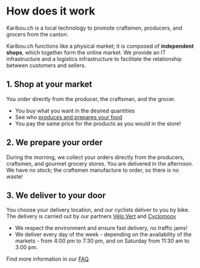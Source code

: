 # How does it work
Karibou.ch is a local technology to promote craftsmen, producers, and grocers from the canton.

Karibou.ch functions like a physical market; it is composed of **independent shops**, which together form the online market. We provide an IT infrastructure and a logistics infrastructure to facilitate the relationship between customers and sellers.

## 1. Shop at your market
You order directly from the producer, the craftsman, and the grocer.
* You buy what you want in the desired quantities
* See who [produces and prepares your food](https://karibou.ch/store/artamis/home/shops)
* You pay the same price for the products as you would in the store!

## 2. We prepare your order
During the morning, we collect your orders directly from the producers, craftsmen, and gourmet grocery stores. You are delivered in the afternoon. We have no stock; the craftsmen manufacture to order, so there is no waste!

## 3. We deliver to your door
You choose your delivery location, and our cyclists deliver to you by bike. The delivery is carried out by our partners [Vélo Vert](http://www.velovert.ch/) and [Cyclomoov](https://cyclomoov.ch/index.html)
* We respect the environment and ensure fast delivery, no traffic jams!
* We deliver every day of the week - depending on the availability of the markets - from 4:00 pm to 7:30 pm, and on Saturday from 11:30 am to 3:00 pm.

Find more information in our [FAQ](https://karibou.ch/store/artamis/content/faq-clients).
